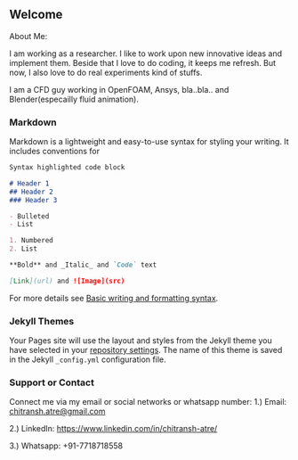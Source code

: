 ## Welcome

About Me:

I am working as a researcher. I like to work upon new innovative ideas and implement them. Beside that I love to do coding, it keeps me refresh. 
But now, I also love to do real experiments kind of stuffs. 

I am a CFD guy working in OpenFOAM, Ansys, bla..bla.. and Blender(especailly fluid animation).



### Markdown

Markdown is a lightweight and easy-to-use syntax for styling your writing. It includes conventions for

```markdown
Syntax highlighted code block

# Header 1
## Header 2
### Header 3

- Bulleted
- List

1. Numbered
2. List

**Bold** and _Italic_ and `Code` text

[Link](url) and ![Image](src)
```

For more details see [Basic writing and formatting syntax](https://docs.github.com/en/github/writing-on-github/getting-started-with-writing-and-formatting-on-github/basic-writing-and-formatting-syntax).

### Jekyll Themes

Your Pages site will use the layout and styles from the Jekyll theme you have selected in your [repository settings](https://github.com/chitransh-atre/chitransh-atre.github.io/settings/pages). The name of this theme is saved in the Jekyll `_config.yml` configuration file.

### Support or Contact
Connect me via my email or social networks or whatsapp number:
1.) Email: chitransh.atre@gmail.com

2.) LinkedIn: https://www.linkedin.com/in/chitransh-atre/

3.) Whatsapp: +91-7718718558
